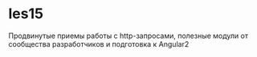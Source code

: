 # les15
Продвинутые приемы работы с http-запросами, полезные модули от сообщества разработчиков и подготовка к Angular2
